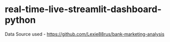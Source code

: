 # real-time-live-streamlit-dashboard-python

Data Source used - https://github.com/Lexie88rus/bank-marketing-analysis

